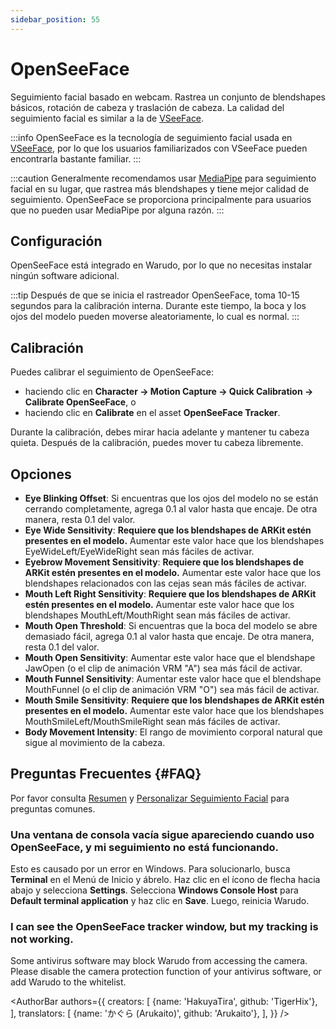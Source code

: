 ```yaml
---
sidebar_position: 55
---
```


# OpenSeeFace

Seguimiento facial basado en webcam. Rastrea un conjunto de blendshapes básicos, rotación de cabeza y traslación de cabeza. La calidad del seguimiento facial es similar a la de [VSeeFace](https://www.vseeface.icu/).

:::info
OpenSeeFace es la tecnología de seguimiento facial usada en [VSeeFace](https://www.vseeface.icu/), por lo que los usuarios familiarizados con VSeeFace pueden encontrarla bastante familiar.
:::

:::caution
Generalmente recomendamos usar [MediaPipe](./mediapipe.md) para seguimiento facial en su lugar, que rastrea más blendshapes y tiene mejor calidad de seguimiento. OpenSeeFace se proporciona principalmente para usuarios que no pueden usar MediaPipe por alguna razón.
:::

## Configuración

OpenSeeFace está integrado en Warudo, por lo que no necesitas instalar ningún software adicional.

:::tip
Después de que se inicia el rastreador OpenSeeFace, toma 10-15 segundos para la calibración interna. Durante este tiempo, la boca y los ojos del modelo pueden moverse aleatoriamente, lo cual es normal.
:::

## Calibración

Puedes calibrar el seguimiento de OpenSeeFace:
* haciendo clic en **Character → Motion Capture → Quick Calibration → Calibrate OpenSeeFace**, o
* haciendo clic en **Calibrate** en el asset **OpenSeeFace Tracker**.

Durante la calibración, debes mirar hacia adelante y mantener tu cabeza quieta. Después de la calibración, puedes mover tu cabeza libremente.

## Opciones

* **Eye Blinking Offset**: Si encuentras que los ojos del modelo no se están cerrando completamente, agrega 0.1 al valor hasta que encaje. De otra manera, resta 0.1 del valor.
* **Eye Wide Sensitivity**: **Requiere que los blendshapes de ARKit estén presentes en el modelo.** Aumentar este valor hace que los blendshapes EyeWideLeft/EyeWideRight sean más fáciles de activar.
* **Eyebrow Movement Sensitivity**: **Requiere que los blendshapes de ARKit estén presentes en el modelo.** Aumentar este valor hace que los blendshapes relacionados con las cejas sean más fáciles de activar.
* **Mouth Left Right Sensitivity**: **Requiere que los blendshapes de ARKit estén presentes en el modelo.** Aumentar este valor hace que los blendshapes MouthLeft/MouthRight sean más fáciles de activar.
* **Mouth Open Threshold**: Si encuentras que la boca del modelo se abre demasiado fácil, agrega 0.1 al valor hasta que encaje. De otra manera, resta 0.1 del valor.
* **Mouth Open Sensitivity**: Aumentar este valor hace que el blendshape JawOpen (o el clip de animación VRM "A") sea más fácil de activar.
* **Mouth Funnel Sensitivity**: Aumentar este valor hace que el blendshape MouthFunnel (o el clip de animación VRM "O") sea más fácil de activar.
* **Mouth Smile Sensitivity**: **Requiere que los blendshapes de ARKit estén presentes en el modelo.** Aumentar este valor hace que los blendshapes MouthSmileLeft/MouthSmileRight sean más fáciles de activar.
* **Body Movement Intensity**: El rango de movimiento corporal natural que sigue al movimiento de la cabeza.

## Preguntas Frecuentes {#FAQ}

Por favor consulta [Resumen](overview#FAQ) y [Personalizar Seguimiento Facial](face-tracking#FAQ) para preguntas comunes.

### Una ventana de consola vacía sigue apareciendo cuando uso OpenSeeFace, y mi seguimiento no está funcionando.

Esto es causado por un error en Windows. Para solucionarlo, busca **Terminal** en el Menú de Inicio y ábrelo. Haz clic en el ícono de flecha hacia abajo y selecciona **Settings**. Selecciona **Windows Console Host** para **Default terminal application** y haz clic en **Save**. Luego, reinicia Warudo.

### I can see the OpenSeeFace tracker window, but my tracking is not working.

Some antivirus software may block Warudo from accessing the camera. Please disable the camera protection function of your antivirus software, or add Warudo to the whitelist.

<AuthorBar authors={{
  creators: [
    {name: 'HakuyaTira', github: 'TigerHix'},
  ],
  translators: [
    {name: 'かぐら (Arukaito)', github: 'Arukaito'},
  ],
}} />
